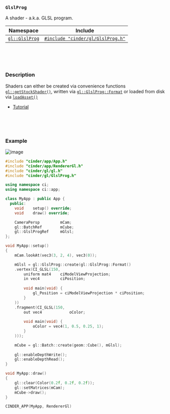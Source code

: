 ### `GlslProg`

A shader - a.k.a. GLSL program.

| Namespace                | Include   
|--------------------------|-----------
| [`gl::GlslProg`]    | [`#include "cinder/gl/GlslProg.h"`]

[`gl::GlslProg`]: https://libcinder.org/docs/branch/master/classcinder_1_1gl_1_1_glsl_prog.html
[`#include "cinder/gl/GlslProg.h"`]: https://libcinder.org/docs/branch/master/classcinder_1_1gl_1_1_glsl_prog.html

<br>
<br>
<br>

### Description

Shaders can either be created via convenience functions [`gl::getStockShader()`], written via [`gl::GlslProg::Format`] or loaded from disk via [`loadAsset()`]

- [Tutorial](https://libcinder.org/docs/branch/master/guides/opengl/part5.html)

[`gl::getStockShader()`]: getStockShader.md
[`gl::GlslProg::Format`]: GlslProg/Format.md
[`loadAsset()`]: ../app/getAsset.md

<br>
<br>
<br>

### Example

![image](https://cloud.githubusercontent.com/assets/2152766/14060620/b90753e4-f327-11e5-9b90-a69baedb3c10.png)


```cpp
#include "cinder/app/App.h"
#include "cinder/app/RendererGl.h"
#include "cinder/gl/gl.h"
#include "cinder/gl/GlslProg.h"

using namespace ci;
using namespace ci::app;

class MyApp : public App {
  public:
    void    setup() override;
    void    draw() override;

    CameraPersp         mCam;
    gl::BatchRef        mCube;
    gl::GlslProgRef     mGlsl;
};

void MyApp::setup()
{
    mCam.lookAt(vec3(3, 2, 4), vec3(0));

    mGlsl = gl::GlslProg::create(gl::GlslProg::Format()
    .vertex(CI_GLSL(150,
        uniform mat4    ciModelViewProjection;
        in vec4         ciPosition;
        
        void main(void) {
            gl_Position = ciModelViewProjection * ciPosition;
        }
    ))
    .fragment(CI_GLSL(150,
        out vec4            oColor;
        
        void main(void) {
            oColor = vec4(1, 0.5, 0.25, 1);
        }
    )));

    mCube = gl::Batch::create(geom::Cube(), mGlsl);
    
    gl::enableDepthWrite();
    gl::enableDepthRead();
}

void MyApp::draw()
{
    gl::clear(Color(0.2f, 0.2f, 0.2f));
    gl::setMatrices(mCam);
    mCube->draw();
}

CINDER_APP(MyApp, RendererGl)
```
